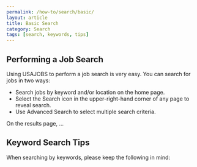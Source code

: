 ```yaml
---
permalink: /how-to/search/basic/
layout: article
title: Basic Search
category: Search
tags: [search, keywords, tips]
---
```


## Performing a Job Search

Using USAJOBS to perform a job search is very easy. You can search for jobs in two ways:

* Search jobs by keyword and/or location on the home page.
* Select the Search icon in the upper-right-hand corner of any page to reveal search.
* Use Advanced Search to select multiple search criteria.

On the results page, ...

## Keyword Search Tips

When searching by keywords, please keep the following in mind:

